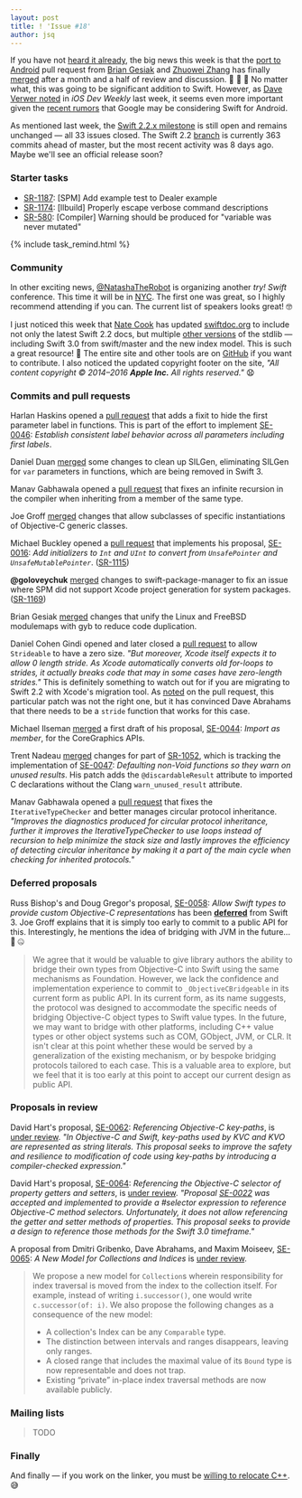 ```yaml
---
layout: post
title: ! 'Issue #18'
author: jsq
---
```


If you have not [heard it already](https://twitter.com/modocache/status/720139771771805697), the big news this week is that the [port to Android](https://github.com/apple/swift/pull/1442) pull request from [Brian Gesiak](https://twitter.com/modocache) and [Zhuowei Zhang](https://twitter.com/zhuowei) has finally [merged](https://github.com/apple/swift/pull/1442#issuecomment-209215000) after a month and a half of review and discussion. 🎉 👏 🙌 No matter what, this was going to be significant addition to Swift. However, as [Dave Verwer noted](https://iosdevweekly.com/issues/245#start) in *iOS Dev Weekly* last week, it seems even more important given the [recent rumors](http://thenextweb.com/dd/2016/04/07/google-facebook-uber-swift/) that Google may be considering Swift for Android.

As mentioned last week, the [Swift 2.2.x milestone](https://github.com/apple/swift/pulls?q=milestone%3A%22Swift+2.2.x%22) is still open and remains unchanged &mdash; all 33 issues closed. The Swift 2.2 [branch](https://github.com/apple/swift/tree/swift-2.2-branch) is currently 363 commits ahead of master, but the most recent activity was 8 days ago. Maybe we'll see an official release soon?

<!--excerpt-->

### Starter tasks

- [SR-1187](https://bugs.swift.org/browse/SR-1187): [SPM] Add example test to Dealer example
- [SR-1174](https://bugs.swift.org/browse/SR-1174): [llbuild] Properly escape verbose command descriptions
- [SR-580](https://bugs.swift.org/browse/SR-580): [Compiler] Warning should be produced for "variable was never mutated"

{% include task_remind.html %}

### Community

In other exciting news, [@NatashaTheRobot](https://twitter.com/NatashaTheRobot/status/720234080860815360) is organizing another *try! Swift* conference. This time it will be in [NYC](http://www.tryswiftnyc.com). The first one was great, so I highly recommend attending if you can. The current list of speakers looks great! 🤓

I just noticed this week that [Nate Cook](https://twitter.com/nnnnnnnn) has updated [swiftdoc.org](http://swiftdoc.org) to include not only the latest Swift 2.2 docs, but multiple [other versions](http://swiftdoc.org/versions/) of the stdlib &mdash; including Swift 3.0 from swift/master and the new index model. This is such a great resource! 🙇 The entire site and other tools are on [GitHub](https://github.com/SwiftDocOrg) if you want to contribute. I also noticed the updated copyright footer on the site, *"All content copyright © 2014–2016 __Apple Inc.__ All rights reserved."* 😧

### Commits and pull requests

Harlan Haskins opened a [pull request](https://github.com/apple/swift/pull/2092) that adds a fixit to hide the first parameter label in functions. This is part of the effort to implement [SE-0046](https://github.com/apple/swift-evolution/blob/master/proposals/0046-first-label.md): *Establish consistent label behavior across all parameters including first labels*.

Daniel Duan [merged](https://github.com/apple/swift/pull/2087) some changes to clean up SILGen, eliminating SILGen for `var` parameters in functions, which are being removed in Swift 3.

Manav Gabhawala opened a [pull request](https://github.com/apple/swift/pull/2124) that fixes an infinite recursion in the compiler when inheriting from a member of the same type.

Joe Groff [merged](https://github.com/apple/swift/pull/2086) changes that allow subclasses of specific instantiations of Objective-C generic classes.

Michael Buckley opened a [pull request](https://github.com/apple/swift/pull/2163) that implements his proposal, [SE-0016](https://github.com/apple/swift-evolution/blob/master/proposals/0016-initializers-for-converting-unsafe-pointers-to-ints.md): *Add initializers to `Int` and `UInt` to convert from `UnsafePointer` and `UnsafeMutablePointer`*. ([SR-1115](https://bugs.swift.org/browse/SR-1115))

**@goloveychuk** [merged](https://github.com/apple/swift-package-manager/pull/243) changes to swift-package-manager to fix an issue where SPM did not support Xcode project generation for system packages. ([SR-1169](https://bugs.swift.org/browse/SR-1169))

Brian Gesiak [merged](https://github.com/apple/swift/pull/2081) changes that unify the Linux and FreeBSD modulemaps with gyb to reduce code duplication.

Daniel Cohen Gindi opened and later closed a [pull request](https://github.com/apple/swift/pull/2125) to allow `Strideable` to have a zero size. *"But moreover, Xcode itself expects it to allow 0 length stride. As Xcode automatically converts old for-loops to strides, it actually breaks code that may in some cases have zero-length strides."* This is definitely something to watch out for if you are migrating to Swift 2.2 with Xcode's migration tool. As [noted](https://github.com/apple/swift/pull/2125#issuecomment-208191381) on the pull request, this particular patch was not the right one, but it has convinced Dave Abrahams that there needs to be a `stride` function that works for this case.

Michael Ilseman [merged](https://github.com/apple/swift/pull/2107) a first draft of his proposal, [SE-0044](https://github.com/apple/swift-evolution/blob/master/proposals/0044-import-as-member.md): *Import as member*, for the CoreGraphics APIs.

Trent Nadeau [merged](https://github.com/apple/swift/pull/2103) changes for part of [SR-1052](https://bugs.swift.org/browse/SR-1052), which is tracking the implementation of [SE-0047](https://github.com/apple/swift-evolution/blob/master/proposals/0047-nonvoid-warn.md): *Defaulting non-Void functions so they warn on unused results*. His patch adds the `@discardableResult` attribute to imported C declarations without the Clang `warn_unused_result` attribute.

Manav Gabhawala opened a [pull request](https://github.com/apple/swift/pull/2123) that fixes the `IterativeTypeChecker` and better manages circular protocol inheritance. *"Improves the diagnostics produced for circular protocol inheritance, further it improves the IterativeTypeChecker to use loops instead of recursion to help minimize the stack size and lastly improves the efficiency of detecting circular inheritance by making it a part of the main cycle when checking for inherited protocols."*

### Deferred proposals

Russ Bishop's and Doug Gregor's proposal, [SE-0058](https://github.com/apple/swift-evolution/blob/master/proposals/0058-objectivecbridgeable.md): *Allow Swift types to provide custom Objective-C representations* has been [**deferred**](https://lists.swift.org/pipermail/swift-evolution-announce/2016-April/000095.html) from Swift 3. Joe Groff explains that it is simply too early to commit to a public API for this. Interestingly, he mentions the idea of bridging with JVM in the future... 🤔 🤐

>We agree that it would be valuable to give library authors the ability to bridge their own types from Objective-C into Swift using the same mechanisms as Foundation. However, we lack the confidence and implementation experience to commit to `_ObjectiveCBridgeable` in its current form as public API. In its current form, as its name suggests, the protocol was designed to accommodate the specific needs of bridging Objective-C object types to Swift value types. In the future, we may want to bridge with other platforms, including C++ value types or other object systems such as COM, GObject, JVM, or CLR. It isn't clear at this point whether these would be served by a generalization of the existing mechanism, or by bespoke bridging protocols tailored to each case. This is a valuable area to explore, but we feel that it is too early at this point to accept our current design as public API.

### Proposals in review

David Hart's proposal, [SE-0062](https://github.com/apple/swift-evolution/blob/master/proposals/0062-objc-keypaths.md): *Referencing Objective-C key-paths*, is [under review](https://lists.swift.org/pipermail/swift-evolution-announce/2016-April/000091.html). *"In Objective-C and Swift, key-paths used by KVC and KVO are represented as string literals. This proposal seeks to improve the safety and resilience to modification of code using key-paths by introducing a compiler-checked expression."*

David Hart's proposal, [SE-0064](https://github.com/apple/swift-evolution/blob/master/proposals/0064-property-selectors.md): *Referencing the Objective-C selector of property getters and setters*, is [under review](https://lists.swift.org/pipermail/swift-evolution-announce/2016-April/000092.html). *"Proposal [SE-0022](https://github.com/apple/swift-evolution/blob/master/proposals/0022-objc-selectors.md) was accepted and implemented to provide a #selector expression to reference Objective-C method selectors. Unfortunately, it does not allow referencing the getter and setter methods of properties. This proposal seeks to provide a design to reference those methods for the Swift 3.0 timeframe."*

A proposal from Dmitri Gribenko, Dave Abrahams, and Maxim Moiseev, [SE-0065](https://github.com/apple/swift-evolution/blob/master/proposals/0065-collections-move-indices.md): *A New Model for Collections and Indices* is [under review](https://lists.swift.org/pipermail/swift-evolution-announce/2016-April/000094.html).

>We propose a new model for `Collection`s wherein responsibility for index traversal is moved from the index to the collection itself. For example, instead of writing `i.successor()`, one would write `c.successor(of: i)`. We also propose the following changes as a consequence of the new model:
>
> - A collection's Index can be any `Comparable` type.
> - The distinction between intervals and ranges disappears, leaving only ranges.
> - A closed range that includes the maximal value of its `Bound` type is now representable and does not trap.
> - Existing “private” in-place index traversal methods are now available publicly.

### Mailing lists

> TODO

### Finally

And finally &mdash; if you work on the linker, you must be [willing to relocate C++](https://twitter.com/jckarter/status/719684649027391488). 😅
